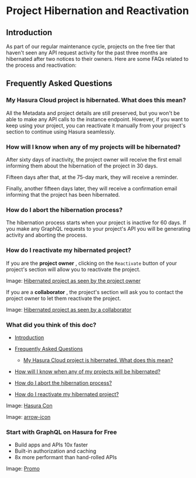 # Project Hibernation and Reactivation

## Introduction​

As part of our regular maintenance cycle, projects on the free tier that haven't seen any API request activity for the
past three months are hibernated after two notices to their owners. Here are some FAQs related to the process and
reactivation:

## Frequently Asked Questions​

### My Hasura Cloud project is hibernated. What does this mean?​

All the Metadata and project details are still preserved, but you won't be able to make any API calls to the instance
endpoint. However, if you want to keep using your project, you can reactivate it manually from your project's section to
continue using Hasura seamlessly.

### How will I know when any of my projects will be hibernated?​

After sixty days of inactivity, the project owner will receive the first email informing them about the hibernation of
the project in 30 days.

Fifteen days after that, at the 75-day mark, they will receive a reminder.

Finally, another fifteen days later, they will receive a confirmation email informing that the project has been
hibernated.

### How do I abort the hibernation process?​

The hibernation process starts when your project is inactive for 60 days. If you make any GraphQL requests to your
project's API you will be generating activity and aborting the process.

### How do I reactivate my hibernated project?​

If you are the **project owner** , clicking on the `Reactivate` button of your project's section will allow you to
reactivate the project.

Image: [ Hibernated project as seen by the project owner ](https://hasura.io/docs/assets/images/reactivation-owner-9442b5ad6992747cb7271129bc1c98e8.png)

If you are a **collaborator** , the project's section will ask you to contact the project owner to let them reactivate
the project.

Image: [ Hibernated project as seen by a collaborator ](https://hasura.io/docs/assets/images/reactivation-collaborator-f694df74dc0cc6c8183ed7a465ea51c4.png)

### What did you think of this doc?

- [ Introduction ](https://hasura.io/docs/latest/hasura-cloud/projects/hibernation/#introduction)
- [ Frequently Asked Questions ](https://hasura.io/docs/latest/hasura-cloud/projects/hibernation/#frequently-asked-questions)
    - [ My Hasura Cloud project is hibernated. What does this mean? ](https://hasura.io/docs/latest/hasura-cloud/projects/hibernation/#my-hasura-cloud-project-is-hibernated-what-does-this-mean)

- [ How will I know when any of my projects will be hibernated? ](https://hasura.io/docs/latest/hasura-cloud/projects/hibernation/#how-will-i-know-when-any-of-my-projects-will-be-hibernated)

- [ How do I abort the hibernation process? ](https://hasura.io/docs/latest/hasura-cloud/projects/hibernation/#how-do-i-abort-the-hibernation-process)

- [ How do I reactivate my hibernated project? ](https://hasura.io/docs/latest/hasura-cloud/projects/hibernation/#how-do-i-reactivate-my-hibernated-project)


Image: [ Hasura Con ](https://res.cloudinary.com/dh8fp23nd/image/upload/v1686154570/hasura-con-2023/has-con-light-date_r2a2ud.png)

Image: [ arrow-icon ](https://res.cloudinary.com/dh8fp23nd/image/upload/v1683723549/main-web/chevron-right_ldbi7d.png)

### Start with GraphQL on Hasura for Free

- Build apps and APIs 10x faster
- Built-in authorization and caching
- 8x more performant than hand-rolled APIs


Image: [ Promo ](https://hasura.io/docs/assets/images/hasura-free-ff60e409244e0ea12b5a3045d1a9096b.png)